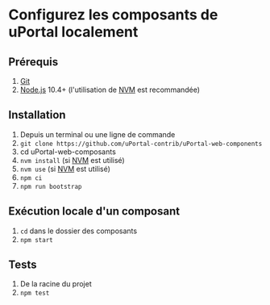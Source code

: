 # Configurez les composants de uPortal localement

## Prérequis

1.  [Git][]
2.  [Node.js][] 10.4+ (l'utilisation de [NVM][] est recommandée)

## Installation

1.  Depuis un terminal ou une ligne de commande
2.  `git clone https://github.com/uPortal-contrib/uPortal-web-components`
3.  cd uPortal-web-composants
4.  `nvm install` (si [NVM][] est utilisé)
5.  `nvm use` (si [NVM][] est utilisé)
6.  `npm ci`
7.  `npm run bootstrap`

## Exécution locale d'un composant

1.  `cd` dans le dossier des composants
2.  `npm start`

## Tests

1.  De la racine du projet
2.  `npm test`

[git]: https://git-scm.com/download
[node.js]: https://nodejs.org/en/download/
[nvm]: https://github.com/creationix/nvm#readme
